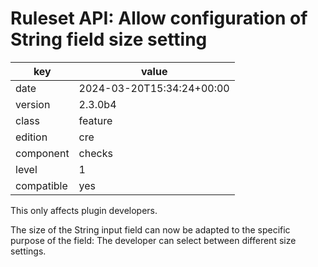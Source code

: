 [//]: # (werk v2)
# Ruleset API: Allow configuration of String field size setting

key        | value
---------- | ---
date       | 2024-03-20T15:34:24+00:00
version    | 2.3.0b4
class      | feature
edition    | cre
component  | checks
level      | 1
compatible | yes

This only affects plugin developers.

The size of the String input field can now be adapted to the specific purpose of the field: The developer can select between different size settings.
